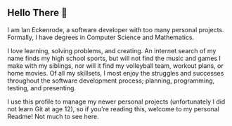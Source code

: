 ## Hello There 👋

I am Ian Eckenrode, a software developer with too many personal projects. Formally, I have degrees in Computer Science and Mathematics.

I love learning, solving problems, and creating. An internet search of my name finds my high school sports, but will not find the music and games I make with my siblings, nor will it find my volleyball team, workout plans, or home movies. Of all my skillsets, I most enjoy the struggles and successes throughout the software development process; planning, programming, testing, and presenting.

I use this profile to manage my newer personal projects (unfortunately I did not learn Git at age 12), so if you're reading this, welcome to my personal Readme! Not much to see here.

<!--
**imEckenrode/imEckenrode** is a ✨ _special_ ✨ repository because its `README.md` (this file) appears on your GitHub profile.

Here are some ideas to get you started:

- 🔭 I’m currently working on ...
- 🌱 I’m currently learning ...
- 👯 I’m looking to collaborate on ...
- 🤔 I’m looking for help with ...
- 💬 Ask me about ...
- 📫 How to reach me: ...
- 😄 Pronouns: ...
- ⚡ Fun fact: ...
-->
